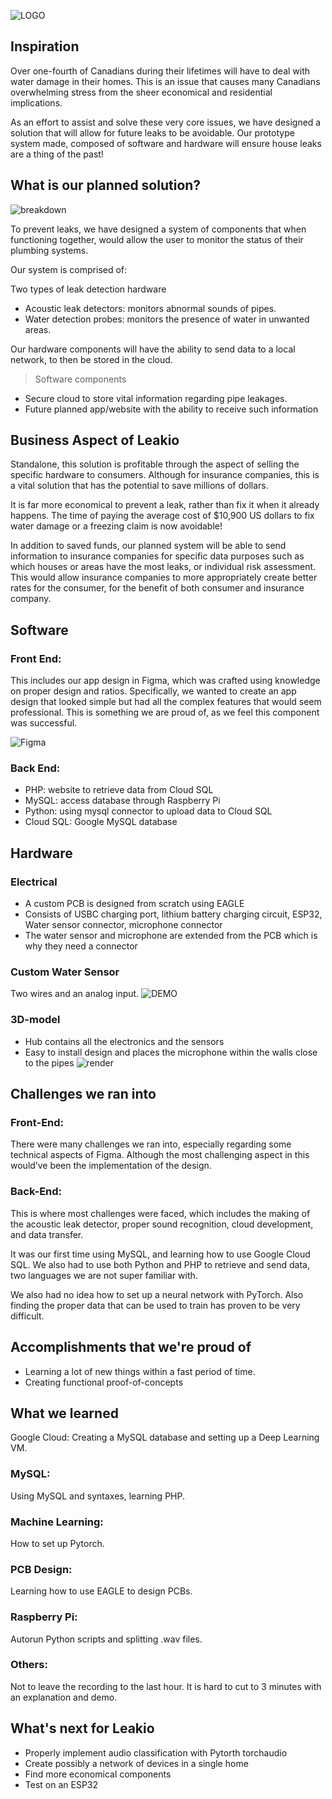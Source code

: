 ![LOGO](/img/logo_text.PNG)
 
## Inspiration
Over one-fourth of Canadians during their lifetimes will have to deal with water damage in their homes. This is an issue that causes many Canadians overwhelming stress from the sheer economical and residential implications. 

As an effort to assist and solve these very core issues, we have designed a solution that will allow for future leaks to be avoidable. Our prototype system made, composed of software and hardware will ensure house leaks are a thing of the past!

## What is our planned solution?
![breakdown](/img/breakdown.png)

To prevent leaks, we have designed a system of components that when functioning together, would allow the user to monitor the status of their plumbing systems. 

Our system is comprised of:
> 
Two types of leak detection hardware
- Acoustic leak detectors: monitors abnormal sounds of pipes.
- Water detection probes: monitors the presence of water in unwanted areas.

Our hardware components will have the ability to send data to a local network, to then be stored in the cloud.

> Software components
- Secure cloud to store vital information regarding pipe leakages.
- Future planned app/website with the ability to receive such information

## Business Aspect of Leakio
Standalone, this solution is profitable through the aspect of selling the specific hardware to consumers. Although for insurance companies, this is a vital solution that has the potential to save millions of dollars.

It is far more economical to prevent a leak, rather than fix it when it already happens. The time of paying the average cost of $10,900 US dollars to fix water damage or a freezing claim is now avoidable!

In addition to saved funds, our planned system will be able to send information to insurance companies for specific data purposes such as which houses or areas have the most leaks, or individual risk assessment. This would allow insurance companies to more appropriately create better rates for the consumer, for the benefit of both consumer and insurance company.

## Software
### Front End:
This includes our app design in Figma, which was crafted using knowledge on proper design and ratios. Specifically, we wanted to create an app design that looked simple but had all the complex features that would seem professional. This is something we are proud of, as we feel this component was successful.

![Figma](/img/figma.gif)

### Back End:
- PHP: website to retrieve data from Cloud SQL
- MySQL: access database through Raspberry Pi
- Python: using mysql connector to upload data to Cloud SQL
- Cloud SQL: Google MySQL database

## Hardware
### Electrical
- A custom PCB is designed from scratch using EAGLE
- Consists of USBC charging port, lithium battery charging circuit, ESP32, Water sensor connector, microphone connector
- The water sensor and microphone are extended from the PCB which is why they need a connector

### Custom Water Sensor
Two wires and an analog input.
![DEMO](/img/demo.gif)

### 3D-model
- Hub contains all the electronics and the sensors
- Easy to install design and places the microphone within the walls close to the pipes
![render](/img/leakio_render.jpg)

## Challenges we ran into
### Front-End:
There were many challenges we ran into, especially regarding some technical aspects of Figma. Although the most challenging aspect in this would’ve been the implementation of the design.

### Back-End:
This is where most challenges were faced, which includes the making of the acoustic leak detector, proper sound recognition, cloud development, and data transfer.

It was our first time using MySQL, and learning how to use Google Cloud SQL. We also had to use both Python and PHP to retrieve and send data, two languages we are not super familiar with. 

We also had no idea how to set up a neural network with PyTorch. Also finding the proper data that can be used to train has proven to be very difficult. 

## Accomplishments that we're proud of
- Learning a lot of new things within a fast period of time. 
- Creating functional proof-of-concepts

## What we learned
Google Cloud: 
Creating a MySQL database and setting up a Deep Learning VM.

### MySQL:
Using MySQL and syntaxes, learning PHP.

### Machine Learning:
How to set up Pytorch.

### PCB Design:
Learning how to use EAGLE to design PCBs.

### Raspberry Pi:
Autorun Python scripts and splitting .wav files.

### Others:
Not to leave the recording to the last hour. It is hard to cut to 3 minutes with an explanation and demo. 

## What's next for Leakio
- Properly implement audio classification with Pytorth torchaudio
- Create possibly a network of devices in a single home
- Find more economical components
- Test on an ESP32